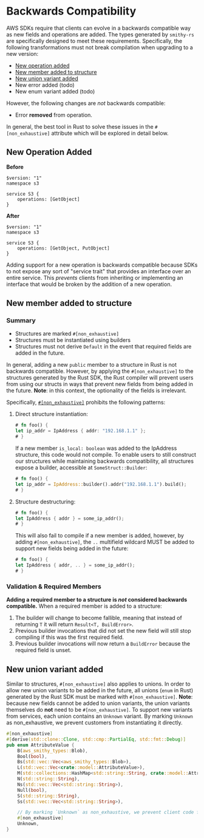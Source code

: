 # Backwards Compatibility

AWS SDKs require that clients can evolve in a backwards compatible way as new fields and operations are added. The types
generated by `smithy-rs` are specifically designed to meet these requirements. Specifically, the following
transformations must not break compilation when upgrading to a new version:

- [New operation added](#new-operation-added)
- [New member added to structure](#new-member-added-to-structure)
- [New union variant added](#new-union-variant-added)
- New error added (todo)
- New enum variant added (todo)

However, the following changes are _not_ backwards compatible:

- Error **removed** from operation.

In general, the best tool in Rust to solve these issues in the `#[non_exhaustive]` attribute which will be explored in
detail below.

## New Operation Added

**Before**

```smithy
$version: "1"
namespace s3

service S3 {
    operations: [GetObject]
}
```

**After**

```smithy
$version: "1"
namespace s3

service S3 {
    operations: [GetObject, PutObject]
}
```

Adding support for a new operation is backwards compatible because SDKs to not expose any sort of "service trait" that
provides an interface over an entire service. This _prevents_ clients from inheriting or implementing an interface that
would be broken by the addition of a new operation.

## New member added to structure

### Summary

- Structures are marked `#[non_exhaustive]`
- Structures must be instantiated using builders
- Structures must not derive `Default` in the event that required fields are added in the future.

In general, adding a new `public` member to a structure in Rust is not backwards compatible. However, by applying
the `#[non_exhaustive]` to the structures generated by the Rust SDK, the Rust compiler will prevent users from using our
structs in ways that prevent new fields from being added in the future. **Note**: in this context, the optionality of
the fields is irrelevant.

Specifically, [`#[non_exhaustive]`](https://doc.rust-lang.org/reference/attributes/type_system.html) prohibits the
following patterns:

1. Direct structure instantiation:
   ```rust
   # fn foo() {
   let ip_addr = IpAddress { addr: "192.168.1.1" };
   # }
   ```
   If a new member `is_local: boolean` was added to the IpAddress structure, this code would not compile. To enable
   users to still construct
   our structures while maintaining backwards compatibility, all structures expose a builder, accessible
   at `SomeStruct::Builder`:

   ```rust
   # fn foo() {
   let ip_addr = IpAddress::builder().addr("192.168.1.1").build();
   # }
   ```
2. Structure destructuring:
   ```rust
   # fn foo() {
   let IpAddress { addr } = some_ip_addr();
   # }
   ```
   This will also fail to compile if a new member is added, however, by adding `#[non_exhaustive]`, the `..` multifield
   wildcard MUST be added to support new fields being added in the future:
   ```rust
   # fn foo() {
   let IpAddress { addr, .. } = some_ip_addr();
   # }
   ```

### Validation & Required Members

**Adding a required member to a structure is _not_ considered backwards compatible.** When a required member is added to
a structure:

1. The builder will change to become fallible, meaning that instead of returning `T` it will
   return `Result<T, BuildError>`.
2. Previous builder invocations that did not set the new field will still stop compiling if this was the first required
   field.
3. Previous builder invocations will now return a `BuildError` because the required field is unset.

## New union variant added

Similar to structures, `#[non_exhaustive]` also applies to unions. In order to allow new union variants to be added in
the future, all unions (`enum` in Rust) generated by the Rust SDK must be marked with `#[non_exhaustive]`. **Note**:
because new fields cannot be added to union variants, the union variants themselves do **not** need
to be `#[non_exhaustive]`. To support new variants from services, each union contains an `Unknown` variant. By
marking `Unknown` as non_exhaustive, we prevent customers from instantiating it directly.

```rust
#[non_exhaustive]
#[derive(std::clone::Clone, std::cmp::PartialEq, std::fmt::Debug)]
pub enum AttributeValue {
    B(aws_smithy_types::Blob),
    Bool(bool),
    Bs(std::vec::Vec<aws_smithy_types::Blob>),
    L(std::vec::Vec<crate::model::AttributeValue>),
    M(std::collections::HashMap<std::string::String, crate::model::AttributeValue>),
    N(std::string::String),
    Ns(std::vec::Vec<std::string::String>),
    Null(bool),
    S(std::string::String),
    Ss(std::vec::Vec<std::string::String>),

    // By marking `Unknown` as non_exhaustive, we prevent client code from instantiating it directly.
    #[non_exhaustive]
    Unknown,
}
```

